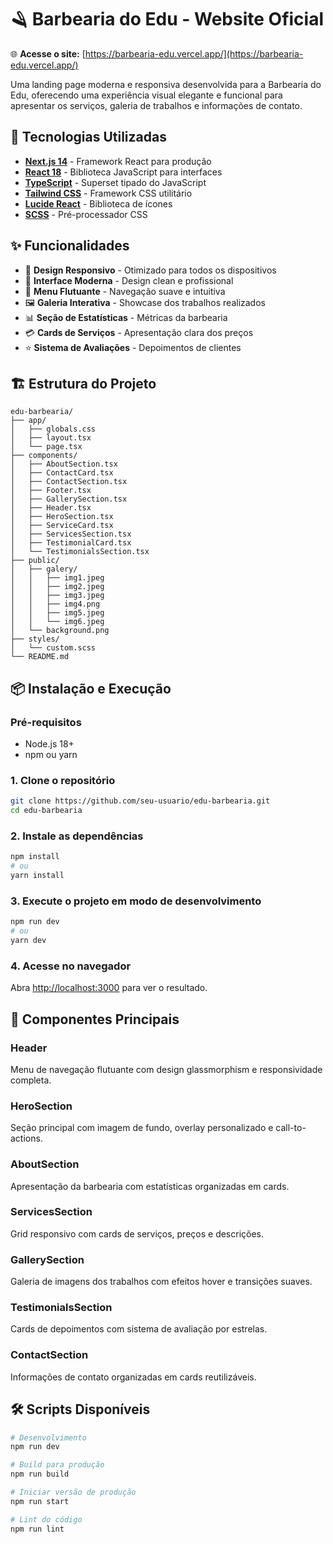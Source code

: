 # 🪒 Barbearia do Edu - Website Oficial

🌐 **Acesse o site:** [https://barbearia-edu.vercel.app/](https://barbearia-edu.vercel.app/)

Uma landing page moderna e responsiva desenvolvida para a Barbearia do Edu, oferecendo uma experiência visual elegante e funcional para apresentar os serviços, galeria de trabalhos e informações de contato.

## 🚀 Tecnologias Utilizadas

- **[Next.js 14](https://nextjs.org/)** - Framework React para produção
- **[React 18](https://reactjs.org/)** - Biblioteca JavaScript para interfaces
- **[TypeScript](https://www.typescriptlang.org/)** - Superset tipado do JavaScript
- **[Tailwind CSS](https://tailwindcss.com/)** - Framework CSS utilitário
- **[Lucide React](https://lucide.dev/)** - Biblioteca de ícones
- **[SCSS](https://sass-lang.com/)** - Pré-processador CSS

## ✨ Funcionalidades

- 📱 **Design Responsivo** - Otimizado para todos os dispositivos
- 🎨 **Interface Moderna** - Design clean e profissional
- 🧭 **Menu Flutuante** - Navegação suave e intuitiva
- 🖼️ **Galeria Interativa** - Showcase dos trabalhos realizados
- 📊 **Seção de Estatísticas** - Métricas da barbearia
- 💳 **Cards de Serviços** - Apresentação clara dos preços
- ⭐ **Sistema de Avaliações** - Depoimentos de clientes

## 🏗️ Estrutura do Projeto

```
edu-barbearia/
├── app/
│   ├── globals.css
│   ├── layout.tsx
│   └── page.tsx
├── components/
│   ├── AboutSection.tsx
│   ├── ContactCard.tsx
│   ├── ContactSection.tsx
│   ├── Footer.tsx
│   ├── GallerySection.tsx
│   ├── Header.tsx
│   ├── HeroSection.tsx
│   ├── ServiceCard.tsx
│   ├── ServicesSection.tsx
│   ├── TestimonialCard.tsx
│   └── TestimonialsSection.tsx
├── public/
│   ├── galery/
│   │   ├── img1.jpeg
│   │   ├── img2.jpeg
│   │   ├── img3.jpeg
│   │   ├── img4.png
│   │   ├── img5.jpeg
│   │   └── img6.jpeg
│   └── background.png
├── styles/
│   └── custom.scss
└── README.md
```

## 📦 Instalação e Execução

### Pré-requisitos
- Node.js 18+ 
- npm ou yarn

### 1. Clone o repositório
```bash
git clone https://github.com/seu-usuario/edu-barbearia.git
cd edu-barbearia
```

### 2. Instale as dependências
```bash
npm install
# ou
yarn install
```

### 3. Execute o projeto em modo de desenvolvimento
```bash
npm run dev
# ou
yarn dev
```

### 4. Acesse no navegador
Abra [http://localhost:3000](http://localhost:3000) para ver o resultado.

## 🎨 Componentes Principais

### Header
Menu de navegação flutuante com design glassmorphism e responsividade completa.

### HeroSection
Seção principal com imagem de fundo, overlay personalizado e call-to-actions.

### AboutSection
Apresentação da barbearia com estatísticas organizadas em cards.

### ServicesSection
Grid responsivo com cards de serviços, preços e descrições.

### GallerySection
Galeria de imagens dos trabalhos com efeitos hover e transições suaves.

### TestimonialsSection
Cards de depoimentos com sistema de avaliação por estrelas.

### ContactSection
Informações de contato organizadas em cards reutilizáveis.

## 🛠️ Scripts Disponíveis

```bash
# Desenvolvimento
npm run dev

# Build para produção
npm run build

# Iniciar versão de produção
npm run start

# Lint do código
npm run lint
```